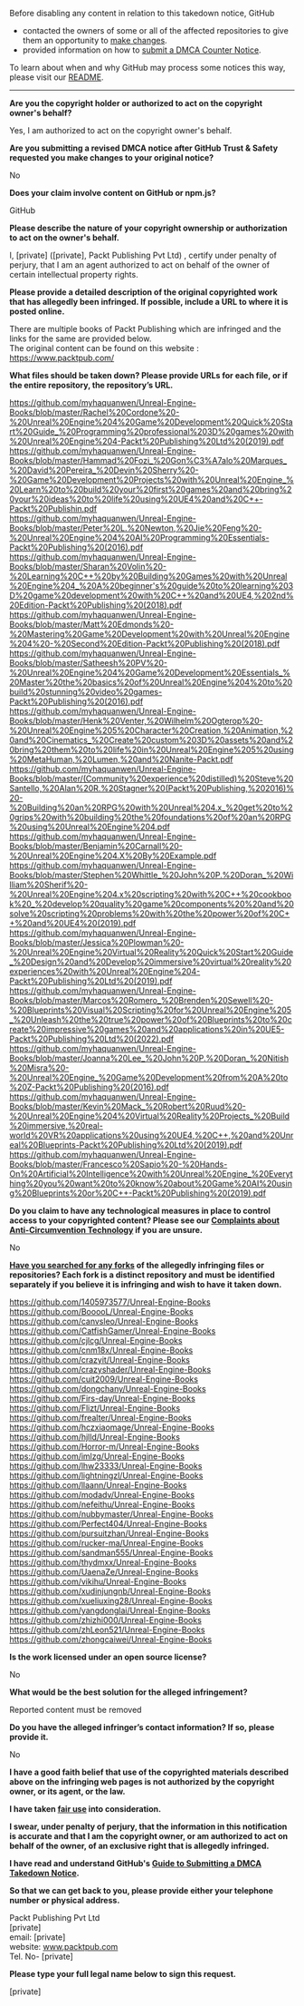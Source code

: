 Before disabling any content in relation to this takedown notice, GitHub
- contacted the owners of some or all of the affected repositories to give them an opportunity to [make changes](https://docs.github.com/en/github/site-policy/dmca-takedown-policy#a-how-does-this-actually-work).
- provided information on how to [submit a DMCA Counter Notice](https://docs.github.com/en/articles/guide-to-submitting-a-dmca-counter-notice).

To learn about when and why GitHub may process some notices this way, please visit our [README](https://github.com/github/dmca/blob/master/README.md#anatomy-of-a-takedown-notice).

---

**Are you the copyright holder or authorized to act on the copyright owner's behalf?**  
  
Yes, I am authorized to act on the copyright owner's behalf.  
  
**Are you submitting a revised DMCA notice after GitHub Trust & Safety requested you make changes to your original notice?**  
  
No  
  
**Does your claim involve content on GitHub or npm.js?**  
  
GitHub  
  
**Please describe the nature of your copyright ownership or authorization to act on the owner's behalf.**  
  
I, [private] ([private], Packt Publishing Pvt Ltd) , certify under penalty of perjury, that I am an agent authorized to act on behalf of the owner of certain intellectual property rights.  
  
**Please provide a detailed description of the original copyrighted work that has allegedly been infringed. If possible, include a URL to where it is posted online.**  
  
There are multiple books of Packt Publishing which are infringed and the links for the same are provided below.  
The original content can be found on this website :  
https://www.packtpub.com/  
  
**What files should be taken down? Please provide URLs for each file, or if the entire repository, the repository’s URL.**  
  
https://github.com/myhaquanwen/Unreal-Engine-Books/blob/master/Rachel%20Cordone%20-%20Unreal%20Engine%204%20Game%20Development%20Quick%20Start%20Guide_%20Programming%20professional%203D%20games%20with%20Unreal%20Engine%204-Packt%20Publishing%20Ltd%20(2019).pdf  
https://github.com/myhaquanwen/Unreal-Engine-Books/blob/master/Hammad%20Fozi_%20Gon%C3%A7alo%20Marques_%20David%20Pereira_%20Devin%20Sherry%20-%20Game%20Development%20Projects%20with%20Unreal%20Engine_%20Learn%20to%20build%20your%20first%20games%20and%20bring%20your%20ideas%20to%20life%20using%20UE4%20and%20C++-Packt%20Publishin.pdf  
https://github.com/myhaquanwen/Unreal-Engine-Books/blob/master/Peter%20L.%20Newton,%20Jie%20Feng%20-%20Unreal%20Engine%204%20AI%20Programming%20Essentials-Packt%20Publishing%20(2016).pdf  
https://github.com/myhaquanwen/Unreal-Engine-Books/blob/master/Sharan%20Volin%20-%20Learning%20C++%20by%20Building%20Games%20with%20Unreal%20Engine%204_%20A%20beginner's%20guide%20to%20learning%203D%20game%20development%20with%20C++%20and%20UE4,%202nd%20Edition-Packt%20Publishing%20(2018).pdf  
https://github.com/myhaquanwen/Unreal-Engine-Books/blob/master/Matt%20Edmonds%20-%20Mastering%20Game%20Development%20with%20Unreal%20Engine%204%20-%20Second%20Edition-Packt%20Publishing%20(2018).pdf  
https://github.com/myhaquanwen/Unreal-Engine-Books/blob/master/Satheesh%20PV%20-%20Unreal%20Engine%204%20Game%20Development%20Essentials_%20Master%20the%20basics%20of%20Unreal%20Engine%204%20to%20build%20stunning%20video%20games-Packt%20Publishing%20(2016).pdf  
https://github.com/myhaquanwen/Unreal-Engine-Books/blob/master/Henk%20Venter,%20Wilhelm%20Ogterop%20-%20Unreal%20Engine%205%20Character%20Creation,%20Animation,%20and%20Cinematics_%20Create%20custom%203D%20assets%20and%20bring%20them%20to%20life%20in%20Unreal%20Engine%205%20using%20MetaHuman,%20Lumen,%20and%20Nanite-Packt.pdf  
https://github.com/myhaquanwen/Unreal-Engine-Books/blob/master/(Community%20experience%20distilled)%20Steve%20Santello,%20Alan%20R.%20Stagner%20(Packt%20Publishing,%202016)%20-%20Building%20an%20RPG%20with%20Unreal%204.x_%20get%20to%20grips%20with%20building%20the%20foundations%20of%20an%20RPG%20using%20Unreal%20Engine%204.pdf  
https://github.com/myhaquanwen/Unreal-Engine-Books/blob/master/Benjamin%20Carnall%20-%20Unreal%20Engine%204.X%20By%20Example.pdf  
https://github.com/myhaquanwen/Unreal-Engine-Books/blob/master/Stephen%20Whittle_%20John%20P.%20Doran_%20William%20Sherif%20-%20Unreal%20Engine%204.x%20scripting%20with%20C++%20cookbook%20_%20develop%20quality%20game%20components%20%20and%20solve%20scripting%20problems%20with%20the%20power%20of%20C++%20and%20UE4%20(2019).pdf  
https://github.com/myhaquanwen/Unreal-Engine-Books/blob/master/Jessica%20Plowman%20-%20Unreal%20Engine%20Virtual%20Reality%20Quick%20Start%20Guide_%20Design%20and%20Develop%20immersive%20virtual%20reality%20experiences%20with%20Unreal%20Engine%204-Packt%20Publishing%20Ltd%20(2019).pdf  
https://github.com/myhaquanwen/Unreal-Engine-Books/blob/master/Marcos%20Romero_%20Brenden%20Sewell%20-%20Blueprints%20Visual%20Scripting%20for%20Unreal%20Engine%205_%20Unleash%20the%20true%20power%20of%20Blueprints%20to%20create%20impressive%20games%20and%20applications%20in%20UE5-Packt%20Publishing%20Ltd%20(2022).pdf  
https://github.com/myhaquanwen/Unreal-Engine-Books/blob/master/Joanna%20Lee_%20John%20P.%20Doran_%20Nitish%20Misra%20-%20Unreal%20Engine_%20Game%20Development%20from%20A%20to%20Z-Packt%20Publishing%20(2016).pdf  
https://github.com/myhaquanwen/Unreal-Engine-Books/blob/master/Kevin%20Mack_%20Robert%20Ruud%20-%20Unreal%20Engine%204%20Virtual%20Reality%20Projects_%20Build%20immersive,%20real-world%20VR%20applications%20using%20UE4,%20C++,%20and%20Unreal%20Blueprints-Packt%20Publishing%20Ltd%20(2019).pdf  
https://github.com/myhaquanwen/Unreal-Engine-Books/blob/master/Francesco%20Sapio%20-%20Hands-On%20Artificial%20Intelligence%20with%20Unreal%20Engine_%20Everything%20you%20want%20to%20know%20about%20Game%20AI%20using%20Blueprints%20or%20C++-Packt%20Publishing%20(2019).pdf  
  
**Do you claim to have any technological measures in place to control access to your copyrighted content? Please see our <a href="https://docs.github.com/articles/guide-to-submitting-a-dmca-takedown-notice#complaints-about-anti-circumvention-technology">Complaints about Anti-Circumvention Technology</a> if you are unsure.**  
  
No  
  
**<a href="https://docs.github.com/articles/dmca-takedown-policy#b-what-about-forks-or-whats-a-fork">Have you searched for any forks</a> of the allegedly infringing files or repositories? Each fork is a distinct repository and must be identified separately if you believe it is infringing and wish to have it taken down.**  
  
https://github.com/1405973577/Unreal-Engine-Books  
https://github.com/BooooL/Unreal-Engine-Books  
https://github.com/canvsleo/Unreal-Engine-Books  
https://github.com/CatfishGamer/Unreal-Engine-Books  
https://github.com/cjlcg/Unreal-Engine-Books  
https://github.com/cnm18x/Unreal-Engine-Books  
https://github.com/crazyit/Unreal-Engine-Books  
https://github.com/crazyshader/Unreal-Engine-Books  
https://github.com/cuit2009/Unreal-Engine-Books  
https://github.com/dongchany/Unreal-Engine-Books  
https://github.com/Firs-day/Unreal-Engine-Books  
https://github.com/Flizt/Unreal-Engine-Books  
https://github.com/frealter/Unreal-Engine-Books  
https://github.com/hczxiaomage/Unreal-Engine-Books  
https://github.com/hjlld/Unreal-Engine-Books  
https://github.com/Horror-m/Unreal-Engine-Books  
https://github.com/imlzg/Unreal-Engine-Books  
https://github.com/lhw23333/Unreal-Engine-Books  
https://github.com/lightningzl/Unreal-Engine-Books  
https://github.com/llaann/Unreal-Engine-Books  
https://github.com/modadv/Unreal-Engine-Books  
https://github.com/nefeithu/Unreal-Engine-Books  
https://github.com/nubbymaster/Unreal-Engine-Books  
https://github.com/Perfect404/Unreal-Engine-Books  
https://github.com/pursuitzhan/Unreal-Engine-Books  
https://github.com/rucker-ma/Unreal-Engine-Books  
https://github.com/sandman555/Unreal-Engine-Books  
https://github.com/thydmxx/Unreal-Engine-Books  
https://github.com/UaenaZe/Unreal-Engine-Books  
https://github.com/vikihu/Unreal-Engine-Books  
https://github.com/xudinjungnb/Unreal-Engine-Books  
https://github.com/xueliuxing28/Unreal-Engine-Books  
https://github.com/yangdonglai/Unreal-Engine-Books  
https://github.com/zhizhi000/Unreal-Engine-Books  
https://github.com/zhLeon521/Unreal-Engine-Books  
https://github.com/zhongcaiwei/Unreal-Engine-Books  
  
**Is the work licensed under an open source license?**  
  
No  
  
**What would be the best solution for the alleged infringement?**  
  
Reported content must be removed  
  
**Do you have the alleged infringer’s contact information? If so, please provide it.**  
  
No  
  
**I have a good faith belief that use of the copyrighted materials described above on the infringing web pages is not authorized by the copyright owner, or its agent, or the law.**  
  
**I have taken <a href="https://www.lumendatabase.org/topics/22">fair use</a> into consideration.**  
  
**I swear, under penalty of perjury, that the information in this notification is accurate and that I am the copyright owner, or am authorized to act on behalf of the owner, of an exclusive right that is allegedly infringed.**  
  
**I have read and understand GitHub's <a href="https://docs.github.com/articles/guide-to-submitting-a-dmca-takedown-notice/">Guide to Submitting a DMCA Takedown Notice</a>.**  
  
**So that we can get back to you, please provide either your telephone number or physical address.**  
  
Packt Publishing Pvt Ltd  
[private]  
email: [private]  
website: www.packtpub.com  
Tel. No- [private]  
  
**Please type your full legal name below to sign this request.**  
  
[private]  
